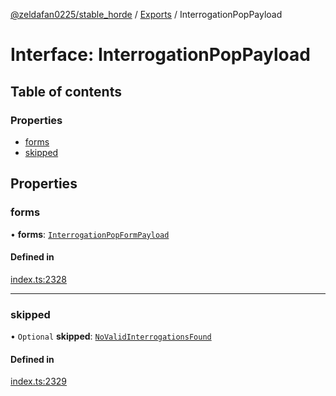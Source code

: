 [@zeldafan0225/stable_horde](../../readme.md) / [Exports](../modules.md) / InterrogationPopPayload

# Interface: InterrogationPopPayload

## Table of contents

### Properties

- [forms](InterrogationPopPayload.md#forms)
- [skipped](InterrogationPopPayload.md#skipped)

## Properties

### forms

• **forms**: [`InterrogationPopFormPayload`](InterrogationPopFormPayload.md)

#### Defined in

[index.ts:2328](https://github.com/MrlolDev/stable_horde/blob/3c66504/index.ts#L2328)

___

### skipped

• `Optional` **skipped**: [`NoValidInterrogationsFound`](NoValidInterrogationsFound.md)

#### Defined in

[index.ts:2329](https://github.com/MrlolDev/stable_horde/blob/3c66504/index.ts#L2329)
